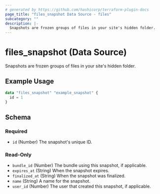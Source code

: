 ```yaml
---
# generated by https://github.com/hashicorp/terraform-plugin-docs
page_title: "files_snapshot Data Source - files"
subcategory: ""
description: |-
  Snapshots are frozen groups of files in your site's hidden folder.
---
```


# files_snapshot (Data Source)

Snapshots are frozen groups of files in your site's hidden folder.

## Example Usage

```terraform
data "files_snapshot" "example_snapshot" {
  id = 1
}
```

<!-- schema generated by tfplugindocs -->
## Schema

### Required

- `id` (Number) The snapshot's unique ID.

### Read-Only

- `bundle_id` (Number) The bundle using this snapshot, if applicable.
- `expires_at` (String) When the snapshot expires.
- `finalized_at` (String) When the snapshot was finalized.
- `name` (String) A name for the snapshot.
- `user_id` (Number) The user that created this snapshot, if applicable.
